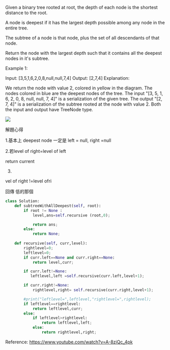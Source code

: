 Given a binary tree rooted at root, the depth of each node is the shortest distance to the root.

A node is deepest if it has the largest depth possible among any node in the entire tree.

The subtree of a node is that node, plus the set of all descendants of that node.

Return the node with the largest depth such that it contains all the deepest nodes in it's subtree.

 

Example 1:

Input: [3,5,1,6,2,0,8,null,null,7,4]
Output: [2,7,4]
Explanation:



We return the node with value 2, colored in yellow in the diagram.
The nodes colored in blue are the deepest nodes of the tree.
The input "[3, 5, 1, 6, 2, 0, 8, null, null, 7, 4]" is a serialization of the given tree.
The output "[2, 7, 4]" is a serialization of the subtree rooted at the node with value 2.
Both the input and output have TreeNode type.





![](https://s3-lc-upload.s3.amazonaws.com/uploads/2018/07/01/sketch1.png)


解題心得

1.基本上 deepest node 一定是
left = null, right =null 

2.若level of right=level of left

return current

3. 
vel of right !=level ofri

回傳 低的那個






```python
class Solution:
    def subtreeWithAllDeepest(self, root):
        if root != None :
            level,ans=self.recursive (root,0);

            return ans;
        else:
            return None;
        
    def recursive(self, curr,level):
        rightlevel=0;
        leftlevel=0;
        if curr.left==None and curr.right==None:
            return level,curr;

        if curr.left!=None:
           leftlevel,left =self.recursive(curr.left,level+1);

        if curr.right!=None:
            rightlevel,right= self.recursive(curr.right,level+1);

        #print("leftlevel=",leftlevel,"rightlevel=",rightlevel);
        if leftlevel==rightlevel:
            return leftlevel,curr;
        else:
            if leftlevel>rightlevel:
                return leftlevel,left;
            else:
                return rightlevel,right;

```

Reference:
https://www.youtube.com/watch?v=A-8ziQc_4pk
